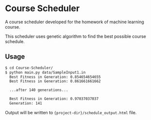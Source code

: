 # Course Scheduler
A course scheduler developed for the homework of machine learning course. 

This scheduler uses genetic algorithm to find the best possible course schedule.

## Usage

```bash
$ cd Course-Scheduler/
$ python main.py data/SampleInput1.in 
  Best Fitness in Generation: 0.854654654655
  Best Fitness in Generation: 0.861661661662

  ...after 140 generations...

  Best Fitness in Generation: 0.97037037037
  Generation: 141
```

Output will be written to `{project-dir}/schedule_output.html` file. 
